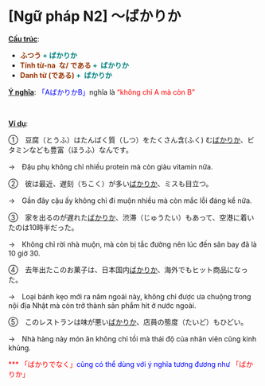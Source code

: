 # [Ngữ pháp N2] ～ばかりか
<div class="entry-content">
<p><span style="text-decoration: underline;"><strong>Cấu trúc</strong></span>:</p>
<ul>
<li><strong><span style="color: #008080;"><span style="color: #993300;">ふつう</span> + ばかりか</span></strong></li>
<li><strong><span style="color: #008080;"><span style="color: #993300;">Tính từ-na  な/ である</span> +  ばかりか</span></strong></li>
<li><strong><span style="color: #008080;"><span style="color: #993300;">Danh từ (である)</span> +  ばかりか</span></strong></li>
</ul>
<p><span style="text-decoration: underline;"><strong>Ý nghĩa</strong></span>: <span style="color: #0000ff;">「AばかりかB」</span>nghĩa là <span style="color: #ff0000;">“không chỉ A mà còn B”</span></p>
<p><!-- inside_article4_japanese_responsive --><br/>
<ins class="adsbygoogle adslot_1" data-ad-client="ca-pub-2233580070484357" data-ad-slot="4413057825" style="display: inline-block;"></ins><br/>
<script>// <![CDATA[ (adsbygoogle = window.adsbygoogle || []).push({}); // ]]&gt;</script></p>
<p><span style="text-decoration: underline;"><strong>Ví dụ</strong></span>:</p>
<p>①　豆腐（とうふ）はたんばく質（しつ）をたくさん含(ふく) む<span style="text-decoration: underline;">ばかりか</span>、ビタミンなども豊富（ほうふ）なんです。</p>
<p>→　Đậu phụ không chỉ nhiều protein mà còn giàu vitamin nữa.</p>
<p>②　彼は最近、遅刻（ちこく）が多い<span style="text-decoration: underline;">ばかりか</span>、ミスも目立つ。</p>
<p>→　Gần đây cậu ấy không chỉ đi muộn nhiều mà còn mắc lỗi đáng kể nữa.</p>
<p>③　家を出るのが遅れた<span style="text-decoration: underline;">ばかりか</span>、渋滞（じゅうたい）もあって、空港に着いたのは10時半だった。</p>
<p>→　Không chỉ rời nhà muộn, mà còn bị tắc đường nên lúc đến sân bay đã là 10 giờ 30.</p>
<p>④　去年出たこのお菓子は、日本国内<span style="text-decoration: underline;">ばかりか</span>、海外でもヒット商品になった。</p>
<p>→　Loại bánh kẹo mới ra năm ngoái này, không chỉ được ưa chuộng trong nội địa Nhật mà còn trở thành sản phẩm hit ở nước ngoài.</p>
<p>⑤　このレストランは味が悪い<span style="text-decoration: underline;">ばかりか</span>、店員の態度（たいど）もひどい。</p>
<p>→　Nhà hàng này món ăn không chỉ tồi mà thái độ của nhân viên cũng kinh khủng.</p>
<p><span style="color: #ff0000;">***</span> <span style="color: #ff0000;">「ばかりでなく」</span><span style="color: #0000ff;">cũng có thể dùng với ý nghĩa tương đương như </span><span style="color: #ff0000;">「ばかりか」</span></p>

</div>